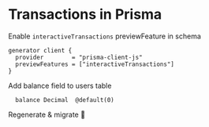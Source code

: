 # Transactions in Prisma

Enable `interactiveTransactions` previewFeature in schema

```
generator client {
  provider        = "prisma-client-js"
  previewFeatures = ["interactiveTransactions"]
}
```

Add balance field to users table

```
  balance Decimal  @default(0)
```

Regenerate & migrate 🚀